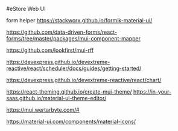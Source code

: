 #eStore Web UI 

form helper
https://stackworx.github.io/formik-material-ui/

https://github.com/data-driven-forms/react-forms/tree/master/packages/mui-component-mapper

https://github.com/lookfirst/mui-rff

https://devexpress.github.io/devextreme-reactive/react/scheduler/docs/guides/getting-started/

https://devexpress.github.io/devextreme-reactive/react/chart/

https://react-theming.github.io/create-mui-theme/
https://in-your-saas.github.io/material-ui-theme-editor/

https://mui.wertarbyte.com/#

https://material-ui.com/components/material-icons/